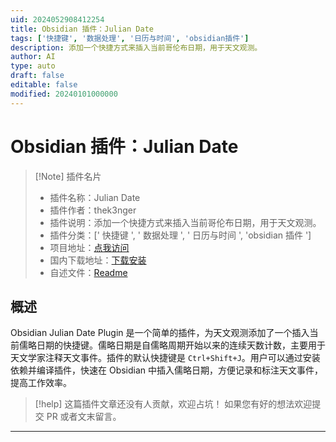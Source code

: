 ```yaml
---
uid: 2024052908412254
title: Obsidian 插件：Julian Date
tags: ['快捷键', '数据处理', '日历与时间', 'obsidian插件']
description: 添加一个快捷方式来插入当前哥伦布日期，用于天文观测。
author: AI
type: auto
draft: false
editable: false
modified: 20240101000000
---
```


# Obsidian 插件：Julian Date

> [!Note] 插件名片
> - 插件名称：Julian Date
> - 插件作者：thek3nger
> - 插件说明：添加一个快捷方式来插入当前哥伦布日期，用于天文观测。
> - 插件分类：[' 快捷键 ', ' 数据处理 ', ' 日历与时间 ', 'obsidian 插件 ']
> - 项目地址：[点我访问](https://github.com/THeK3nger/obsidian-juliandate)
> - 国内下载地址：[下载安装](https://pkmer.cn/products/plugin/pluginMarket/?obsidian-juliandate)
> - 自述文件：[Readme](https://ghproxy.net/https://raw.githubusercontent.com/THeK3nger/obsidian-juliandate/master/README.md)

## 概述

Obsidian Julian Date Plugin 是一个简单的插件，为天文观测添加了一个插入当前儒略日期的快捷键。儒略日期是自儒略周期开始以来的连续天数计数，主要用于天文学家注释天文事件。插件的默认快捷键是 `Ctrl+Shift+J`。用户可以通过安装依赖并编译插件，快速在 Obsidian 中插入儒略日期，方便记录和标注天文事件，提高工作效率。

> [!help]
> 这篇插件文章还没有人贡献，欢迎占坑！
> 如果您有好的想法欢迎提交 PR 或者文末留言。

---



